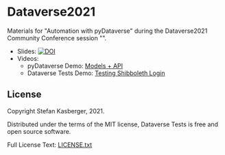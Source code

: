 # Dataverse2021

Materials for "Automation with pyDataverse" during the Dataverse2021 Community Conference session "". 

* Slides: [![DOI](https://zenodo.org/badge/DOI/10.5281/zenodo.4944878.svg)](https://doi.org/10.5281/zenodo.4944878)
* Videos: 
  * pyDataverse Demo: [Models + API](models-api.mp4)
  * Dataverse Tests Demo: [Testing Shibboleth Login](login.mp4)

## License

Copyright Stefan Kasberger, 2021.

Distributed under the terms of the MIT license, Dataverse Tests is free and open source software.

Full License Text: [LICENSE.txt](LICENSE.txt)
